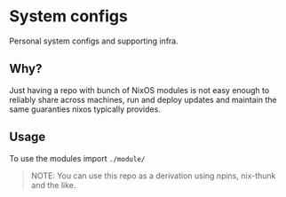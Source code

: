 # System configs

Personal system configs and supporting infra.

## Why?

Just having a repo with bunch of NixOS modules is not easy enough to reliably
share across machines, run and deploy updates and maintain the same guaranties
nixos typically provides.

## Usage

To use the modules import `./module/`

> NOTE: You can use this repo as a derivation using npins, nix-thunk and the like.

